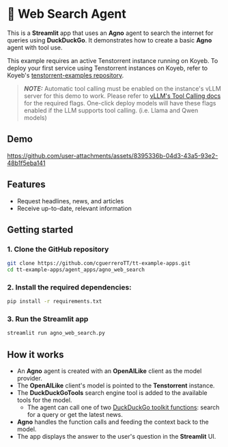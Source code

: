 # 🔎 Web Search Agent
This is a **Streamlit** app that uses an **Agno** agent to search the internet for queries using **DuckDuckGo**.  It demonstrates how to create a basic **Agno** agent with tool use.

This example requires an active Tenstorrent instance running on Koyeb.  To deploy your first service using Tenstorrent instances on Koyeb, refer to Koyeb's [tenstorrent-examples repository](https://github.com/koyeb/tenstorrent-examples).  

> **_NOTE:_** Automatic tool calling must be enabled on the instance's vLLM server for this demo to work.  Please refer to [vLLM's Tool Calling docs](https://docs.vllm.ai/en/stable/features/tool_calling.html#automatic-function-calling) for the required flags.  One-click deploy models will have these flags enabled if the LLM supports tool calling. (i.e. Llama and Qwen models)

## Demo

https://github.com/user-attachments/assets/8395336b-04d3-43a5-93e2-48b1f5eba141

## Features
- Request headlines, news, and articles
- Receive up-to-date, relevant information

## Getting started

### 1. Clone the GitHub repository
```bash
git clone https://github.com/cguerreroTT/tt-example-apps.git
cd tt-example-apps/agent_apps/agno_web_search
```

### 2. Install the required dependencies:
```bash
pip install -r requirements.txt
```

### 3. Run the Streamlit app
```bash
streamlit run agno_web_search.py
```

## How it works

- An **Agno** agent is created with an **OpenAILike** client as the model provider.
- The **OpenAILike** client's model is pointed to the **Tenstorrent** instance.
- The **DuckDuckGoTools** search engine tool is added to the available tools for the model.
    - The agent can call one of two [DuckDuckGo toolkit functions](https://docs.agno.com/tools/toolkits/search/duckduckgo#toolkit-functions): search for a query or get the latest news.
- **Agno** handles the function calls and feeding the context back to the model.
- The app displays the answer to the user's question in the **Streamlit** UI.
